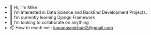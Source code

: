 - 👋 Hi, I’m Mike
- 👀 I’m interested in Data Science and BackEnd Development Projects.
- 🌱 I’m currently learning Django Framework
- 💞️ I’m looking to collaborate on anything
- 📫 How to reach me : kopanasmichael2@gmail.com

<!---
MichaelOfficeHacker/MichaelOfficeHacker is a ✨ special ✨ repository because its `README.md` (this file) appears on your GitHub profile.
You can click the Preview link to take a look at your changes.
--->
